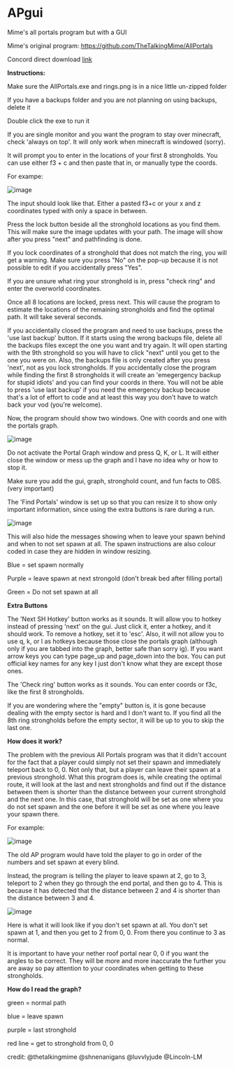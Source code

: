 # APgui
Mime's all portals program but with a GUI

Mime's original program: https://github.com/TheTalkingMime/AllPortals

Concord direct download [link](https://www.math.uwaterloo.ca/tsp/concorde/downloads/codes/win/concorde1.1.exe)

**Instructions:**

Make sure the AllPortals.exe and rings.png is in a nice little un-zipped folder

If you have a backups folder and you are not planning on using backups, delete it

Double click the exe to run it

If you are single monitor and you want the program to stay over minecraft, check 'always on top'. It will only work when minecraft is windowed (sorry).

It will prompt you to enter in the locations of your first 8 strongholds. You can use either f3 + c and then paste that in, or manually type the coords.

For exampe:

![image](https://github.com/shnenanigans/APgui/assets/83895136/5932134a-5b23-4020-9751-a5c730dfe1cd)

The input should look like that. Either a pasted f3+c or your x and z coordinates typed with only a space in between.

Press the lock button beside all the stronghold locations as you find them. This will make sure the image updates with your path. The image will show after you press "next" and pathfinding is done.

If you lock coordinates of a stronghold that does not match the ring, you will get a warning. Make sure you press "No" on the pop-up because it is not possible to edit if you accidentally press "Yes".

If you are unsure what ring your stronghold is in, press "check ring" and enter the overworld coordinates.

Once all 8 locations are locked, press next. This will cause the program to estimate the locations of the remaining strongholds and find the optimal path. It will take several seconds.

If you accidentally closed the program and need to use backups, press the 'use last backup' button. If it starts using the wrong backups file, delete all the backups files except the one you want and try again. It will open starting with the 9th stronghold so you will have to click "next" until you get to the one you were on. Also, the backups file is only created after you press 'next', not as you lock strongholds. If you accidentally close the program while finding the first 8 strongholds it will create an 'emegergency backup for stupid idiots' and you can find your coords in there. You will not be able to press 'use last backup' if you need the emergency backup because that's a lot of effort to code and at least this way you don't have to watch back your vod (you're welcome).

Now, the program should show two windows. One with coords and one with the portals graph.

![image](https://github.com/user-attachments/assets/c6d8984c-82fc-484e-be18-0ba4c4e67f0f)

Do not activate the Portal Graph window and press Q, K, or L. It will either close the window or mess up the graph and I have no idea why or how to stop it.

Make sure you add the gui, graph, stronghold count, and fun facts to OBS. (very important)

The 'Find Portals' window is set up so that you can resize it to show only important information, since using the extra buttons is rare during a run.

![image](https://github.com/user-attachments/assets/44d6725c-a69a-48ca-b8b6-6b0942f3e727)

This will also hide the messages showing when to leave your spawn behind and when to not set spawn at all. The spawn instructions are also colour coded in case they are hidden in window resizing.

Blue = set spawn normally

Purple = leave spawn at next strongold (don't break bed after filling portal)

Green = Do not set spawn at all

**Extra Buttons**

The 'Next SH Hotkey' button works as it sounds. It will allow you to hotkey instead of pressing 'next' on the gui. Just click it, enter a hotkey, and it should work. To remove a hotkey, set it to 'esc'. Also, it will not allow you to use q, k, or l as hotkeys because those close the portals graph (although only if you are tabbed into the graph, better safe than sorry ig). If you want arrow keys you can type page_up and page_down into the box. You can put official key names for any key I just don't know what they are except those ones.

The 'Check ring' button works as it sounds. You can enter coords or f3c, like the first 8 strongholds.

If you are wondering where the "empty" button is, it is gone because dealing with the empty sector is hard and I don't want to. If you find all the 8th ring strongholds before the empty sector, it will be up to you to skip the last one.

**How does it work?**

The problem with the previous All Portals program was that it didn't account for the fact that a player could simply not set their spawn and immediately teleport back to 0, 0. Not only that, but a player can leave their spawn at a previous stronghold. What this program does is, while creating the optimal route, it will look at the last and next strongholds and find out if the distance between them is shorter than the distance between your current stronghold and the next one. In this case, that stronghold will be set as one where you do not set spawn and the one before it will be set as one where you leave your spawn there.

For example:

![image](https://github.com/user-attachments/assets/96a9e5f8-5002-4e22-a0ba-c39f2626de57)

The old AP program would have told the player to go in order of the numbers and set spawn at every blind.

Instead, the program is telling the player to leave spawn at 2, go to 3, teleport to 2 when they go through the end portal, and then go to 4. This is because it has detected that the distance between 2 and 4 is shorter than the distance between 3 and 4.

![image](https://github.com/user-attachments/assets/1eac4f5b-3640-4a37-86b2-439c95585431)

Here is what it will look like if you don't set spawn at all. You don't set spawn at 1, and then you get to 2 from 0, 0. From there you continue to 3 as normal. 

It is important to have your nether roof portal near 0, 0 if you want the angles to be correct. They will be more and more inaccurate the further you are away so pay attention to your coordinates when getting to these strongholds.

**How do I read the graph?**

green = normal path

blue = leave spawn

purple = last stronghold

red line = get to stronghold from 0, 0


credit:
@thetalkingmime
@shnenanigans
@luvvlyjude
@Lincoln-LM
